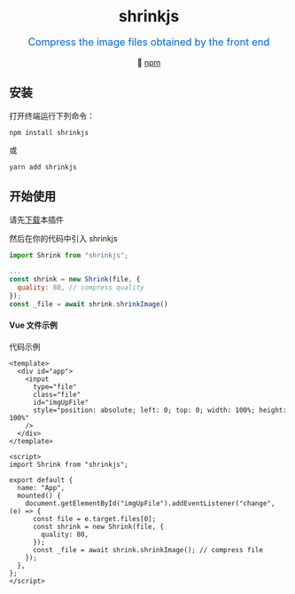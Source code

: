 <h1 align="center">shrinkjs</h1>

<p align="center" style="color:#0066cc;font-size:18px">Compress the image files obtained by the front end</p>

<p align="center">
  🚀 <a href="https://www.npmjs.com/package/shrinkjs" target="_blank">npm</a>
</p>

## 安装

打开终端运行下列命令：

```
npm install shrinkjs
```

或

```
yarn add shrinkjs
```

## 开始使用

请先[下载]()本插件

然后在你的代码中引入 shrinkjs

```js
import Shrink from "shrinkjs";

...
const shrink = new Shrink(file, {
  quality: 80, // compress quality
});
const _file = await shrink.shrinkImage()
```

#### Vue 文件示例

代码示例

```vue
<template>
  <div id="app">
    <input
      type="file"
      class="file"
      id="imgUpFile"
      style="position: absolute; left: 0; top: 0; width: 100%; height: 100%"
    />
  </div>
</template>

<script>
import Shrink from "shrinkjs";

export default {
  name: "App",
  mounted() {
    document.getElementById("imgUpFile").addEventListener("change", (e) => {
      const file = e.target.files[0];
      const shrink = new Shrink(file, {
        quality: 80,
      });
      const _file = await shrink.shrinkImage(); // compress file
    });
  },
};
</script>
```

